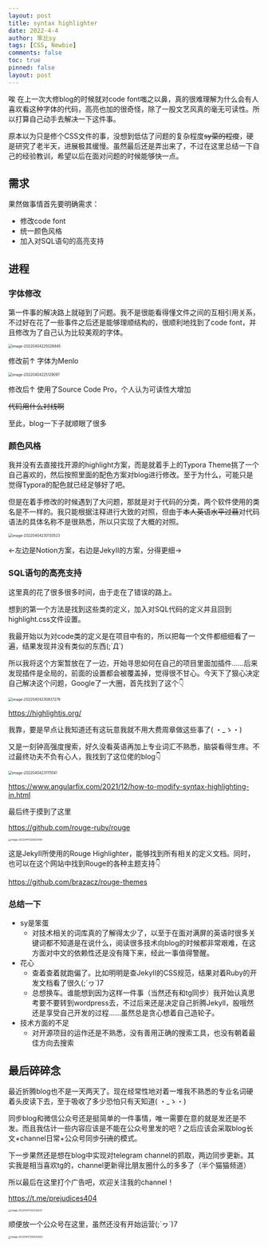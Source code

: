 ```yaml
---
layout: post
title: syntax highlighter
date: 2022-4-4
author: 笨比sy
tags: [CSS, Newbie]
comments: false
toc: true
pinned: false
layout: post
---
```


唉
在上一次大修blog的时候就对code font嗤之以鼻，真的很难理解为什么会有人喜欢看这种字体的代码，高亮也加的很奇怪，除了一股文艺风真的毫无可读性。所以打算自己动手去解决一下这件事。

原本以为只是修个CSS文件的事，没想到低估了问题的复杂程度~~sy菜的程度~~，硬是研究了老半天，进展极其缓慢。虽然最后还是弄出来了，不过在这里总结一下自己的经验教训，希望以后在面对问题的时候能够快一点。

<!-- more -->

## 需求

果然做事情首先要明确需求：

- 修改code font
- 统一颜色风格
- 加入对SQL语句的高亮支持

## 进程

### 字体修改

第一件事的解决路上就碰到了问题。我不是很能看得懂文件之间的互相引用关系，不过好在花了一些事件之后还是能够理顺结构的，很顺利地找到了code font，并且修改为了自己认为比较美观的字体。

<img src="https://cdn.jsdelivr.net/gh/syy404/photospace/202204042250974.png" alt="image-20220404225026845" style="zoom:50%;" />

修改前↑ 字体为Menlo

<img src="https://cdn.jsdelivr.net/gh/syy404/photospace/202204042251176.png" alt="image-20220404225129097" style="zoom:50%;" />

修改后↑ 使用了Source Code Pro，个人认为可读性大增加

~~代码用什么衬线啊~~

至此，blog一下子就顺眼了很多

### 颜色风格

我并没有去直接找开源的highlight方案，而是就着手上的Typora Theme挑了一个自己喜欢的，然后按照里面的配色方案对blog进行修改。至于为什么，可能只是觉得Typora的配色就已经足够好了吧。

但是在着手修改的时候遇到了大问题，那就是对于代码的分类，两个软件使用的类名是不一样的。我只能根据注释进行大致的对照，但由于~~本人英语水平过蒻~~对代码语法的具体名称不是很熟悉，所以只实现了大概的对照。

<img src="https://cdn.jsdelivr.net/gh/syy404/photospace/202204042301667.png" alt="image-20220404230130523" style="zoom:50%;" />

←左边是Notion方案，右边是JekyII的方案，分得更细→

### SQL语句的高亮支持

这里真的花了很多很多时间，由于走在了错误的路上。

想到的第一个方法是找到这些类的定义，加入对SQL代码的定义并且回到highlight.css文件设置。

我最开始以为对code类的定义是在项目中有的，所以把每一个文件都细细看了一遍，结果发现并没有类似的东西(;´Д`)

所以我将这个方案暂放在了一边，开始寻思如何在自己的项目里面加插件……后来发现插件是全局的，前面的设置都会被覆盖掉，觉得很不甘心。今天下了狠心决定自己解决这个问题，Google了一大圈，首先找到了这个👇

<img src="https://cdn.jsdelivr.net/gh/syy404/photospace/202204042308401.png" alt="image-20220404230837276" style="zoom:50%;" />

https://highlightjs.org/

我靠，要是早点让我知道还有这玩意我就不用大费周章做这些事了( ・_ゝ・)

又是一刻钟高强度搜索，好久没看英语再加上专业词汇不熟悉，脑袋看得生疼。不过最终功夫不负有心人，我找到了这位佬的blog👇

<img src="https://cdn.jsdelivr.net/gh/syy404/photospace/202204042311133.png" alt="image-20220404231111041" style="zoom:50%;" />

https://www.angularfix.com/2021/12/how-to-modify-syntax-highlighting-in.html

最后终于摸到了这里

https://github.com/rouge-ruby/rouge

<img src="C:\Users\sy\AppData\Roaming\Typora\typora-user-images\image-20220407200620169.png" alt="image-20220407200620169" style="zoom:33%;" />

这是JekyII所使用的Rouge Highlighter，能够找到所有相关的定义文档。同时，也可以在这个网站中找到Rouge的各种主题支持👇

https://github.com/brazacz/rouge-themes

### 总结一下

- sy是笨蛋
  - 对技术相关的词库真的了解得太少了，以至于在面对满屏的英语时很多关键词都不知道是在说什么，阅读很多技术向blog的时候都非常艰难，在这方面对中文的依赖性还是没有降下来，经此一事值得警醒。
- 花心
  - 查着查着就跑偏了。比如明明是查JekyII的CSS规范，结果对着Ruby的开发文档看了很久(;´ヮ`)7
  - 总想换车。谁能想到因为这样一件事（当然还有和tg同步）我开始认真思考要不要转到wordpress去，不过后来还是决定自己折腾Jekyll，股哦然还是享受自己开发的过程……虽然总是贪心想着自己造轮子。
- 技术方面的不足
  - 对开源项目的运作还是不熟悉，没有善用正确的搜索工具，也没有朝着最佳方向去搜索

## 最后碎碎念

最近折腾blog也不是一天两天了。现在经常性地对着一堆我不熟悉的专业名词硬着头皮读下去，至于吸收了多少恐怕只有天知道( ・_ゝ・)

同步blog和微信公众号还是挺简单的一件事情，唯一需要在意的就是发还是不发。而且我估计一些内容应该是不能在公众号里发的吧？之后应该会采取blog长文+channel日常+公众号同步~~引流~~的模式。

下一步果然还是想在blog中实现对telegram channel的抓取，两边同步更新。其实我是相当喜欢tg的，channel更新得比朋友圈什么的多多了（半个猫猫频道）

所以最后在这里打个广告吧，欢迎关注我的channel！

https://t.me/prejudices404

<img src="https://cdn.jsdelivr.net/gh/syy404/photospace/202204072025144.png" alt="image-20220407202526031" style="zoom:33%;" />

顺便放一个公众号在这里，虽然还没有开始运营(;´ヮ`)7

<img src="https://cdn.jsdelivr.net/gh/syy404/photospace/202204072051800.png" alt="image-20220407205022062" style="zoom:33%;" />